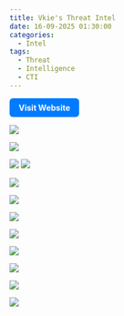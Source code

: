 ```yaml
---
title: Vkie's Threat Intel
date: 16-09-2025 01:30:00
categories:
  - Intel
tags:
  - Threat
  - Intelligence
  - CTI
---
```


<a href="https://intel.vkie.pro" target="_blank" style="
  display:inline-block;
  padding:8px 16px;
  background:#007BFF;
  color:#fff;
  text-decoration:none;
  border-radius:6px;
  font-weight:bold;">
  Visit Website
</a>


![](https://cdn.vkie.pro/Pasted%20image%2020250917185049.png)



![](https://cdn.vkie.pro/Pasted%20image%2020250917185645.png)

![](https://cdn.vkie.pro/Pasted%20image%2020250917190115.png)
![](https://cdn.vkie.pro/Pasted%20image%2020250917190124.png)


![](https://cdn.vkie.pro/Pasted%20image%2020250917193946.png)



![](https://cdn.vkie.pro/Pasted%20image%2020250917190503.png)

![](https://cdn.vkie.pro/Pasted%20image%2020250917191545.png)

![](https://cdn.vkie.pro/Pasted%20image%2020250917191822.png)


![](https://cdn.vkie.pro/Pasted%20image%2020250917192122.png)


![](https://cdn.vkie.pro/Pasted%20image%2020250917192159.png)

![](https://cdn.vkie.pro/Pasted%20image%2020250917192229.png)

![](https://cdn.vkie.pro/Pasted%20image%2020250917192242.png)
